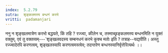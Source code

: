 ```yaml
---
index:  5.2.79
sutra:  शृङ्कलमस्य बन्धनं करभे
vritti:  padamanjari
---
```


ननु न शृङ्खलमात्रेण करभो बद्धयते, किं तहि ? रज्ज्वा, कीलेन च, तस्माच्छृङ्कलमस्य बन्धनमिति न युक्तं वक्तुम्, एवं तु वक्तव्यम्---`शृङ्खलवदस्य सम्बनधनं करभे कुक्च मतोः इति ? तत्राह--यद्यपीति। अस्तु रज्ज्वादेरपि करणत्वम्, शृङ्खलस्यापि करणत्वमस्त्वेव; तदन्तरेण बन्धनस्यानिर्वृत्तेरित्यर्थः ।।

